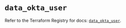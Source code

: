 # `data_okta_user`

Refer to the Terraform Registry for docs: [`data_okta_user`](https://registry.terraform.io/providers/okta/okta/4.16.0/docs/data-sources/user).
